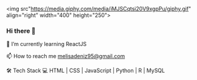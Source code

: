 <img src"https://media.giphy.com/media/iMJSCqtsi20V9xgpPu/giphy.gif" align="right" width="400" height="250">
### Hi there 👋

🌱 I’m currently learning ReactJS

📫 How to reach me melisadeniz95@gmail.com

🛠 Tech Stack 💻 HTML | CSS | JavaScript | Python | R | MySQL 

